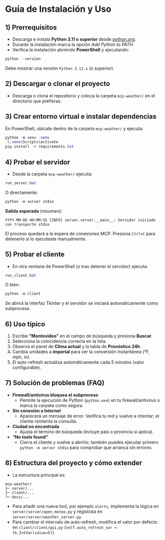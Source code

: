# Guía de Instalación y Uso

## 1) Prerrequisitos
- Descarga e instala **Python 3.11 o superior** desde [python.org](https://www.python.org/downloads/windows/).
- Durante la instalación marca la opción *Add Python to PATH*.
- Verifica la instalación abriendo **PowerShell** y ejecutando:

```powershell
python --version
```

Debe mostrar una versión `Python 3.11.x` (o superior).

## 2) Descargar o clonar el proyecto
- Descarga o clona el repositorio y coloca la carpeta `mcp-weather/` en el directorio que prefieras.

## 3) Crear entorno virtual e instalar dependencias
En PowerShell, ubícate dentro de la carpeta `mcp-weather/` y ejecuta:

```powershell
python -m venv .venv
.\.venv\Scripts\activate
pip install -r requirements.txt
```

## 4) Probar el servidor
- Desde la carpeta `mcp-weather/` ejecuta:

```powershell
run_server.bat
```

O directamente:

```powershell
python -m server stdio
```

**Salida esperada** (resumen):

```
YYYY-MM-DD HH:MM:SS [INFO] server.server.__main__: Servidor iniciado con transporte stdio
```

El proceso quedará a la espera de conexiones MCP. Presiona `Ctrl+C` para detenerlo si lo ejecutaste manualmente.

## 5) Probar el cliente
- En otra ventana de PowerShell (o tras detener el servidor) ejecuta:

```powershell
run_client.bat
```

O bien:

```powershell
python -m client
```

Se abrirá la interfaz Tkinter y el servidor se iniciará automáticamente como subproceso.

## 6) Uso típico
1. Escribe **“Montevideo”** en el campo de búsqueda y presiona **Buscar**.
2. Selecciona la coincidencia correcta en la lista.
3. Observa el panel de **Clima actual** y la tabla de **Pronóstico 24h**.
4. Cambia unidades a **imperial** para ver la conversión instantánea (°F, mph, in).
5. El auto-refresh actualiza automáticamente cada 5 minutos (valor configurable).

## 7) Solución de problemas (FAQ)
- **Firewall/antivirus bloquea el subproceso**  
  - Permite la ejecución de Python (`python.exe`) en tu firewall/antivirus o marca la carpeta como segura.
- **Sin conexión a Internet**  
  - Aparecerá un mensaje de error. Verifica tu red y vuelve a intentar; el cliente reintenta la consulta.
- **Ciudad no encontrada**  
  - Ajusta el término de búsqueda (incluye país o provincia si aplica).
- **“No tools found”**  
  - Cierra el cliente y vuelve a abrirlo; también puedes ejecutar primero `python -m server stdio` para comprobar que arranca sin errores.

## 8) Estructura del proyecto y cómo extender
- La estructura principal es:

```
mcp-weather/
├─ server/...
├─ client/...
└─ docs/...
```

- Para añadir una nueva tool, por ejemplo `alerts`, implementa la lógica en `server/server/open_meteo.py` y regístrala en `server/server/weather_server.py`.
- Para cambiar el intervalo de auto-refresh, modifica el valor por defecto en `client/client/gui.py` (`self.auto_refresh_var = tk.IntVar(value=5)`).
